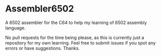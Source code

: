 # Assembler6502

A 6502 assembler for the C64 to help my learning of 6502 assembly language.

No pull requests for the time being please, as this is currently just a repository for my own learning. Feel free to submit issues if you spot any errors or have suggestions. Thanks.
